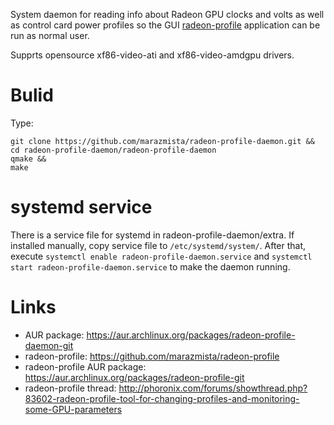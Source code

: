 System daemon for reading info about Radeon GPU clocks and volts as well as control card power profiles so the GUI [radeon-profile](https://github.com/marazmista/radeon-profile) application can be run as normal user.

Supprts opensource xf86-video-ati and  xf86-video-amdgpu drivers.

# Bulid

Type:

```
git clone https://github.com/marazmista/radeon-profile-daemon.git &&
cd radeon-profile-daemon/radeon-profile-daemon
qmake &&
make
``` 

# systemd service

There is a service file for systemd in radeon-profile-daemon/extra. If installed manually, copy service file to `/etc/systemd/system/`. After that, execute `systemctl enable radeon-profile-daemon.service` and `systemctl start radeon-profile-daemon.service` to make the daemon running.

# Links

* AUR package: https://aur.archlinux.org/packages/radeon-profile-daemon-git
* radeon-profile: https://github.com/marazmista/radeon-profile
* radeon-profile AUR package: https://aur.archlinux.org/packages/radeon-profile-git
* radeon-profile thread: http://phoronix.com/forums/showthread.php?83602-radeon-profile-tool-for-changing-profiles-and-monitoring-some-GPU-parameters
